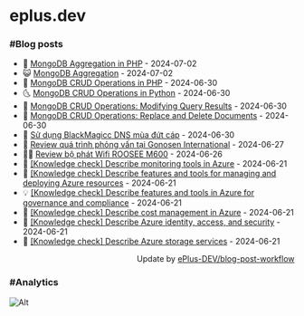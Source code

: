 # eplus.dev

### #Blog posts

<!-- BLOG-POST-LIST:START -->
 - 🧰 [MongoDB Aggregation in PHP](https://eplus.dev/mongodb-aggregation-in-php) - 2024-07-02
 - 😺 [MongoDB Aggregation](https://eplus.dev/mongodb-aggregation) - 2024-07-02
 - 🗽 [MongoDB CRUD Operations in PHP](https://eplus.dev/mongodb-crud-operations-in-php) - 2024-06-30
 - 🌜 [MongoDB CRUD Operations in Python](https://eplus.dev/mongodb-crud-operations-in-python) - 2024-06-30
 - 📝 [MongoDB CRUD Operations: Modifying Query Results](https://eplus.dev/mongodb-crud-operations-modifying-query-results) - 2024-06-30
 - 🚀 [MongoDB CRUD Operations: Replace and Delete Documents](https://eplus.dev/mongodb-crud-operations-replace-and-delete-documents) - 2024-06-30
 - 💼 [Sử dụng BlackMagicc DNS mùa đứt cáp](https://eplus.dev/su-dung-blackmagicc-dns-mua-dut-cap) - 2024-06-30
 - 🦣 [Review quá trình phỏng vấn tại Gonosen International](https://eplus.dev/review-qua-trinh-phong-van-tai-gonosen-international) - 2024-06-27
 - 👨‍🏫 [Review bộ phát Wifi ROOSEE M600](https://eplus.dev/review-bo-phat-wifi-roosee-m600) - 2024-06-26
 - 🔭 [[Knowledge check] Describe monitoring tools in Azure](https://eplus.dev/knowledge-check-describe-monitoring-tools-in-azure) - 2024-06-21
 - 🤡 [[Knowledge check] Describe features and tools for managing and deploying Azure resources](https://eplus.dev/knowledge-check-describe-features-and-tools-for-managing-and-deploying-azure-resources) - 2024-06-21
 - 💡 [[Knowledge check] Describe features and tools in Azure for governance and compliance](https://eplus.dev/knowledge-check-describe-features-and-tools-in-azure-for-governance-and-compliance) - 2024-06-21
 - 🦣 [[Knowledge check] Describe cost management in Azure](https://eplus.dev/knowledge-check-describe-cost-management-in-azure) - 2024-06-21
 - 💪 [[Knowledge check] Describe Azure identity, access, and security](https://eplus.dev/knowledge-check-describe-azure-identity-access-and-security) - 2024-06-21
 - 🤡 [[Knowledge check] Describe Azure storage services](https://eplus.dev/knowledge-check-describe-azure-storage-services) - 2024-06-21<!-- BLOG-POST-LIST:END -->

<div align="right">
  Update by <a target="_blank"
    href="https://github.com/ePlus-DEV/blog-post-workflow">ePlus-DEV/blog-post-workflow</a>
</div>

### #Analytics
![Alt](https://repobeats.axiom.co/api/embed/9990f7cddfbad8d834990b10ccad05f81ac1096f.svg "Repobeats analytics image")
